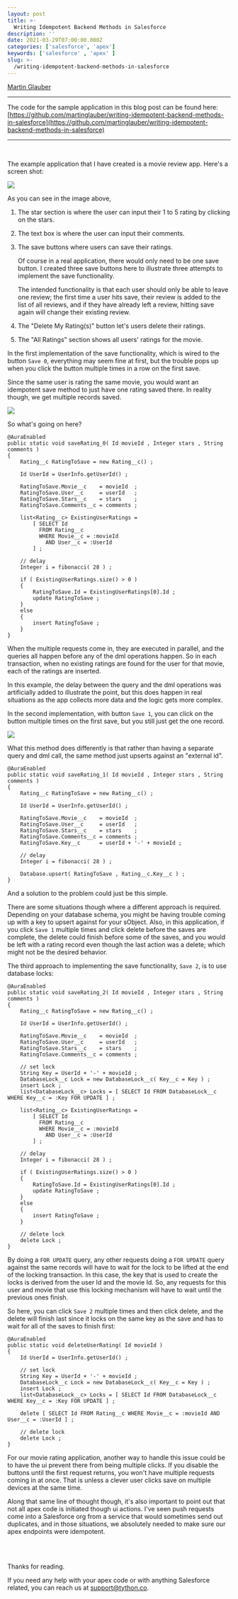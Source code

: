 ```yaml
---
layout: post
title: >-
  Writing Idempotent Backend Methods in Salesforce
description: ''
date: 2021-03-29T07:00:00.000Z
categories: ['salesforce', 'apex']
keywords: ['salesforce' , 'apex' ]
slug: >-
  /writing-idempotent-backend-methods-in-salesforce
---
```


[Martin Glauber](https://www.tython.co/)

<hr>

The code for the sample application in this blog post can be found here:  
[https://github.com/martinglauber/writing-idempotent-backend-methods-in-salesforce](https://github.com/martinglauber/writing-idempotent-backend-methods-in-salesforce)

<hr><br>

The example application that I have created is a movie review app. Here's a screen shot:

<img src="/images/2021-03-29-idempotent-backend-methods-1.png" class="image-center" />

As you can see in the image above,

1. The star section is where the user can input their 1 to 5 rating by clicking on the stars.

2. The text box is where the user can input their comments.

3. The save buttons where users can save their ratings.
 
   Of course in a real application, there would only need to be one save button. I created three save buttons here to illustrate three attempts to implement the save functionality. 

   The intended functionality is that each user should only be able to leave one review; the first time a user hits save, their review is added to the list of all reviews, and if they have already left a review, hitting save again will change their existing review.

4. The "Delete My Rating(s)" button let's users delete their ratings. 

5. The "All Ratings" section shows all users' ratings for the movie. 

In the first implementation of the save functionality, which is wired to the button `Save 0`, everything may seem fine at first, but the trouble pops up when you click the button multiple times in a row on the first save.  

Since the same user is rating the same movie, you would want an idempotent save method to just have one rating saved there. In reality though, we get multiple records saved. 

<img src="/images/2021-03-29-idempotent-backend-methods-2.png" class="image-center" />

So what's going on here?

```
@AuraEnabled
public static void saveRating_0( Id movieId , Integer stars , String comments )
{
    Rating__c RatingToSave = new Rating__c() ;

    Id UserId = UserInfo.getUserId() ;

    RatingToSave.Movie__c    = movieId  ;
    RatingToSave.User__c     = userId   ;
    RatingToSave.Stars__c    = stars    ;
    RatingToSave.Comments__c = comments ;

    list<Rating__c> ExistingUserRatings =
        [ SELECT Id
          FROM Rating__c
          WHERE Movie__c = :movieId
            AND User__c = :UserId
        ] ;

    // delay
    Integer i = fibonacci( 28 ) ;

    if ( ExistingUserRatings.size() > 0 )
    {
        RatingToSave.Id = ExistingUserRatings[0].Id ;
        update RatingToSave ;
    }
    else
    {
        insert RatingToSave ;
    }
}
```

When the multiple requests come in, they are executed in parallel, and the queries all happen before any of the dml operations happen. So in each transaction, when no existing ratings are found for the user for that movie, each of the ratings are inserted. 

In this example, the delay between the query and the dml operations was artificially added to illustrate the point, but this does happen in real situations as the app collects more data and the logic gets more complex. 

In the second implementation, with button `Save 1`, you can click on the button multiple times on the first save, but you still just get the one record. 

<img src="/images/2021-03-29-idempotent-backend-methods-3.png" class="image-center" />

What this method does differently is that rather than having a separate query and dml call, the same method just upserts against an "external id".

```
@AuraEnabled
public static void saveRating_1( Id movieId , Integer stars , String comments )
{
    Rating__c RatingToSave = new Rating__c() ;

    Id UserId = UserInfo.getUserId() ;

    RatingToSave.Movie__c    = movieId  ;
    RatingToSave.User__c     = userId   ;
    RatingToSave.Stars__c    = stars    ;
    RatingToSave.Comments__c = comments ;
    RatingToSave.Key__c      = userId + '-' + movieId ;

    // delay
    Integer i = fibonacci( 28 ) ;

    Database.upsert( RatingToSave , Rating__c.Key__c ) ;
}
```

And a solution to the problem could just be this simple. 

There are some situations though where a different approach is required. Depending on your database schema, you might be having trouble coming up with a key to upsert against for your sObject. Also, in this application, if you click `Save 1` multiple times and click delete before the saves are complete, the delete could finish before some of the saves, and you would be left with a rating record even though the last action was a delete; which might not be the desired behavior. 

The third approach to implementing the save functionality, `Save 2`, is to use database locks:

```
@AuraEnabled
public static void saveRating_2( Id movieId , Integer stars , String comments )
{
    Rating__c RatingToSave = new Rating__c() ;

    Id UserId = UserInfo.getUserId() ;

    RatingToSave.Movie__c    = movieId  ;
    RatingToSave.User__c     = userId   ;
    RatingToSave.Stars__c    = stars    ;
    RatingToSave.Comments__c = comments ;

    // set lock
    String Key = UserId + '-' + movieId ;
    DatabaseLock__c Lock = new DatabaseLock__c( Key__c = Key ) ;
    insert Lock ;
    list<DatabaseLock__c> Locks = [ SELECT Id FROM DatabaseLock__c WHERE Key__c = :Key FOR UPDATE ] ;

    list<Rating__c> ExistingUserRatings = 
        [ SELECT Id
          FROM Rating__c
          WHERE Movie__c = :movieId
            AND User__c = :UserId
        ] ;

    // delay 
    Integer i = fibonacci( 28 ) ;

    if ( ExistingUserRatings.size() > 0 )
    {
        RatingToSave.Id = ExistingUserRatings[0].Id ;
        update RatingToSave ;
    }
    else
    {
        insert RatingToSave ;
    }

    // delete lock
    delete Lock ;
}
```

By doing a `FOR UPDATE` query, any other requests doing a `FOR UPDATE` query against the same records will have to wait for the lock to be lifted at the end of the locking transaction. In this case, the key that is used to create the locks is derived from the user Id and the movie Id. So, any requests for this user and movie that use this locking mechanism will have to wait until the previous ones finish. 

So here, you can click `Save 2` multiple times and then click delete, and the delete will finish last since it locks on the same key as the save and has to wait for all of the saves to finish first:

```
@AuraEnabled
public static void deleteUserRating( Id movieId )
{
    Id UserId = UserInfo.getUserId() ;

    // set lock
    String Key = UserId + '-' + movieId ;
    DatabaseLock__c Lock = new DatabaseLock__c( Key__c = Key ) ;
    insert Lock ;
    list<DatabaseLock__c> Locks = [ SELECT Id FROM DatabaseLock__c WHERE Key__c = :Key FOR UPDATE ] ;

    delete [ SELECT Id FROM Rating__c WHERE Movie__c = :movieId AND User__c = :UserId ] ;

    // delete lock
    delete Lock ;
}
```

For our movie rating application, another way to handle this issue could be to have the ui prevent there from being multiple clicks. If you disable the buttons until the first request returns, you won't have multiple requests coming in at once. That is unless a clever user clicks save on multiple devices at the same time. 

Along that same line of thought though, it's also important to point out that not all apex code is initiated though ui actions. I've seen push requests come into a Salesforce org from a service that would sometimes send out duplicates, and in those situations, we absolutely needed to make sure our apex endpoints were idempotent.  

<br>
<br>

Thanks for reading. 

If you need any help with your apex code or with anything Salesforce related, you can reach us at <a href="mailto:support@tython.co">support@tython.co</a>.




